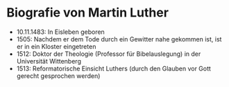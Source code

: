 Biografie von Martin Luther
===========================

-   10.11.1483: In Eisleben geboren
-   1505: Nachdem er dem Tode durch ein Gewitter nahe gekommen ist, ist
    er in ein Kloster eingetreten
-   1512: Doktor der Theologie (Professor für Bibelauslegung) in der
    Universität Wittenberg
-   1513: Reformatorische Einsicht Luthers (durch den Glauben vor Gott
    gerecht gesprochen werden)


